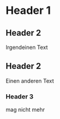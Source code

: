 # Header 1

## Header 2

Irgendeinen Text

## Header 2

Einen anderen Text

### Header 3

mag nicht mehr
